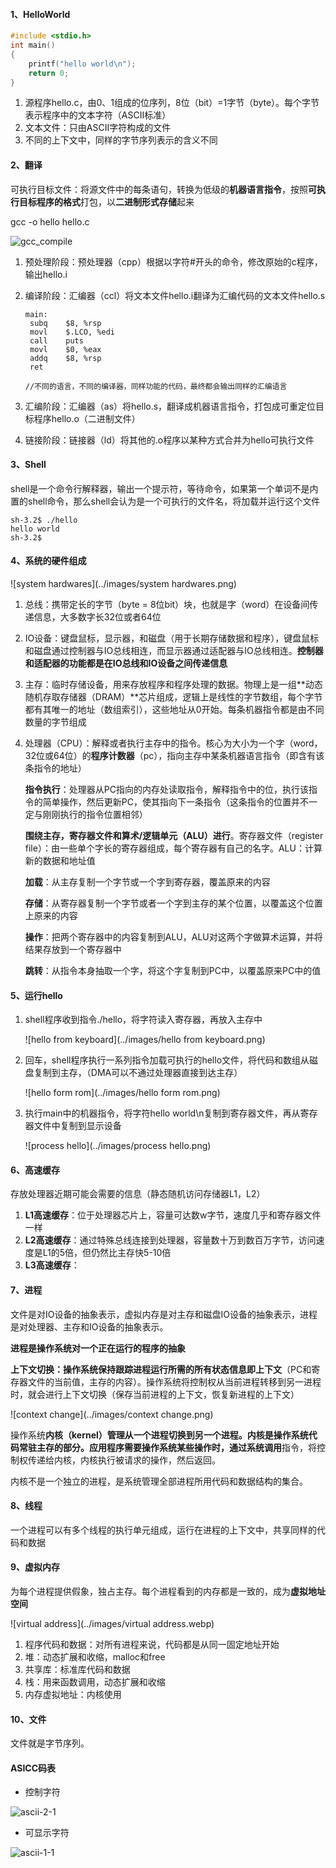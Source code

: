 #### 1、HelloWorld

```c
#include <stdio.h>
int main()
{
	printf("hello world\n");
	return 0;	
}
```

1. 源程序hello.c，由0、1组成的位序列，8位（bit）=1字节（byte）。每个字节表示程序中的文本字符（ASCII标准）
2. 文本文件：只由ASCII字符构成的文件
3. 不同的上下文中，同样的字节序列表示的含义不同

#### 2、翻译

可执行目标文件：将源文件中的每条语句，转换为低级的**机器语言指令**，按照**可执行目标程序的格式**打包，以**二进制形式存储**起来

gcc -o hello hello.c

![gcc_compile](../images/gcc_compile.png)

1. 预处理阶段：预处理器（cpp）根据以字符#开头的命令，修改原始的c程序，输出hello.i

2. 编译阶段：汇编器（ccl）将文本文件hello.i翻译为汇编代码的文本文件hello.s

   ```
   main:
   	subq	$8,	%rsp
   	movl 	$.LCO, %edi
   	call 	puts
   	movl	$0, %eax
   	addq	$8, %rsp
   	ret
   
   //不同的语言，不同的编译器，同样功能的代码，最终都会输出同样的汇编语言
   ```

3. 汇编阶段：汇编器（as）将hello.s，翻译成机器语言指令，打包成可重定位目标程序hello.o（二进制文件）

4. 链接阶段：链接器（ld）将其他的.o程序以某种方式合并为hello可执行文件

#### 3、Shell

shell是一个命令行解释器，输出一个提示符，等待命令，如果第一个单词不是内置的shell命令，那么shell会认为是一个可执行的文件名，将加载并运行这个文件

```
sh-3.2$ ./hello
hello world
sh-3.2$ 
```

#### 4、系统的硬件组成

![system hardwares](../images/system hardwares.png)

1. 总线：携带定长的字节（byte = 8位bit）块，也就是字（word）在设备间传递信息，大多数字长32位或者64位

2. IO设备：键盘鼠标，显示器，和磁盘（用于长期存储数据和程序），键盘鼠标和磁盘通过控制器与IO总线相连，而显示器通过适配器与IO总线相连。**控制器和适配器的功能都是在IO总线和IO设备之间传递信息**

3. 主存：临时存储设备，用来存放程序和程序处理的数据。物理上是一组**动态随机存取存储器（DRAM）**芯片组成，逻辑上是线性的字节数组，每个字节都有其唯一的地址（数组索引），这些地址从0开始。每条机器指令都是由不同数量的字节组成

4. 处理器（CPU）：解释或者执行主存中的指令。核心为大小为一个字（word，32位或64位）的**程序计数器**（pc），指向主存中某条机器语言指令（即含有该条指令的地址）

   **指令执行**：处理器从PC指向的内存处读取指令，解释指令中的位，执行该指令的简单操作，然后更新PC，使其指向下一条指令（这条指令的位置并不一定与刚刚执行的指令位置相邻）

   **围绕主存，寄存器文件和算术/逻辑单元（ALU）进行**。寄存器文件（register file）：由一些单个字长的寄存器组成，每个寄存器有自己的名字。ALU：计算新的数据和地址值

   **加载**：从主存复制一个字节或一个字到寄存器，覆盖原来的内容

   **存储**：从寄存器复制一个字节或者一个字到主存的某个位置，以覆盖这个位置上原来的内容

   **操作**：把两个寄存器中的内容复制到ALU，ALU对这两个字做算术运算，并将结果存放到一个寄存器中

   **跳转**：从指令本身抽取一个字，将这个字复制到PC中，以覆盖原来PC中的值

#### 5、运行hello

1. shell程序收到指令./hello，将字符读入寄存器，再放入主存中

   ![hello from keyboard](../images/hello from keyboard.png)

2. 回车，shell程序执行一系列指令加载可执行的hello文件，将代码和数组从磁盘复制到主存，（DMA可以不通过处理器直接到达主存）

   ![hello form rom](../images/hello form rom.png)

3. 执行main中的机器指令，将字符hello world\n复制到寄存器文件，再从寄存器文件中复制到显示设备

   ![process hello](../images/process hello.png)

#### 6、高速缓存

存放处理器近期可能会需要的信息（静态随机访问存储器L1，L2）

1. **L1高速缓存**：位于处理器芯片上，容量可达数w字节，速度几乎和寄存器文件一样
2. **L2高速缓存**：通过特殊总线连接到处理器，容量数十万到数百万字节，访问速度是L1的5倍，但仍然比主存快5-10倍
3. **L3高速缓存**：

#### 7、进程

文件是对IO设备的抽象表示，虚拟内存是对主存和磁盘IO设备的抽象表示，进程是对处理器、主存和IO设备的抽象表示。

**进程是操作系统对一个正在运行的程序的抽象**

**上下文切换：**操作系统保持跟踪进程运行所需的所有状态信息**即上下文**（PC和寄存器文件的当前值，主存的内容）。操作系统将控制权从当前进程转移到另一进程时，就会进行上下文切换（保存当前进程的上下文，恢复新进程的上下文）

![context change](../images/context change.png)

操作系统**内核（kernel）**管理从一个进程切换到另一个进程。内核是操作系统代码常驻主存的部分。应用程序需要操作系统某些操作时，通过**系统调用**指令，将控制权传递给内核，内核执行被请求的操作，然后返回。

内核不是一个独立的进程，是系统管理全部进程所用代码和数据结构的集合。

#### 8、线程

一个进程可以有多个线程的执行单元组成，运行在进程的上下文中，共享同样的代码和数据

#### 9、虚拟内存

为每个进程提供假象，独占主存。每个进程看到的内存都是一致的，成为**虚拟地址空间**

![virtual address](../images/virtual address.webp)

1. 程序代码和数据：对所有进程来说，代码都是从同一固定地址开始
2. 堆：动态扩展和收缩，malloc和free
3. 共享库：标准库代码和数据
4. 栈：用来函数调用，动态扩展和收缩
5. 内存虚拟地址：内核使用

#### 10、文件

文件就是字节序列。

#### ASICC码表

- 控制字符

![ascii-2-1](../images/ascii-2-1.png)

- 可显示字符

![ascii-1-1](../images/ascii-1-1.png)